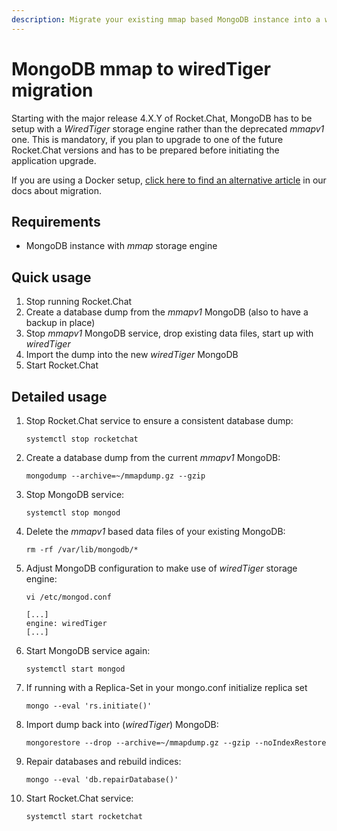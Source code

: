 ```yaml
---
description: Migrate your existing mmap based MongoDB instance into a wiredTiger manually.
---
```


# MongoDB mmap to wiredTiger migration

Starting with the major release 4.X.Y of Rocket.Chat, MongoDB has to be setup with a _WiredTiger_ storage engine rather than the deprecated _mmapv1_ one. This is mandatory, if you plan to upgrade to one of the future Rocket.Chat versions and has to be prepared before initiating the application upgrade.

If you are using a Docker setup, [click here to find an alternative article](https://docs.rocket.chat/installation/docker-containers/mongodb-mmap-to-wiredtiger-migration) in our docs about migration.

## Requirements

* MongoDB instance with _mmap_ storage engine

## Quick usage

1. Stop running Rocket.Chat
2. Create a database dump from the _mmapv1_ MongoDB \(also to have a backup in place\)
3. Stop _mmapv1_ MongoDB service, drop existing data files, start up with _wiredTiger_
4. Import the dump into the new _wiredTiger_ MongoDB
5. Start Rocket.Chat

## Detailed usage

1. Stop Rocket.Chat service to ensure a consistent database dump:

   ```text
   systemctl stop rocketchat
   ```

2. Create a database dump from the current _mmapv1_ MongoDB:

   ```text
   mongodump --archive=~/mmapdump.gz --gzip
   ```

3. Stop MongoDB service:

   ```text
   systemctl stop mongod
   ```

4. Delete the _mmapv1_ based data files of your existing MongoDB:

   ```text
   rm -rf /var/lib/mongodb/*
   ```

5. Adjust MongoDB configuration to make use of _wiredTiger_ storage engine:

   ```text
   vi /etc/mongod.conf
   ```

   ```text
   [...]
   engine: wiredTiger
   [...]
   ```

6. Start MongoDB service again:

   ```text
   systemctl start mongod
   ```

7. If running with a Replica-Set in your mongo.conf initialize replica set

   ```text
   mongo --eval 'rs.initiate()'
   ```

8. Import dump back into \(_wiredTiger_\) MongoDB:

   ```text
   mongorestore --drop --archive=~/mmapdump.gz --gzip --noIndexRestore
   ```

9. Repair databases and rebuild indices:

   ```text
   mongo --eval 'db.repairDatabase()'
   ```

10. Start Rocket.Chat service:

    ```text
    systemctl start rocketchat
    ```

